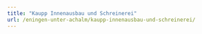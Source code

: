 ```yaml
---
title: "Kaupp Innenausbau und Schreinerei"
url: /eningen-unter-achalm/kaupp-innenausbau-und-schreinerei/
---
```

